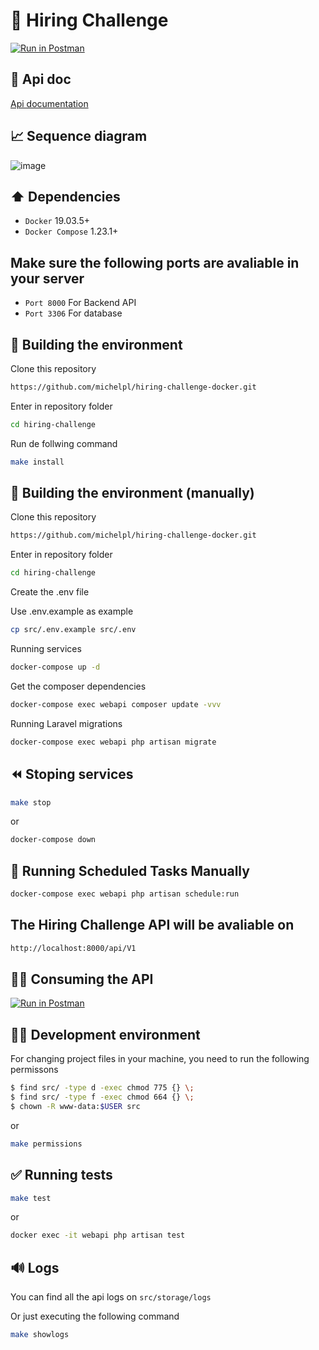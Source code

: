 # 🧪 Hiring Challenge

[![Run in Postman](https://run.pstmn.io/button.svg)](https://app.getpostman.com/run-collection/1954140-6a0a051a-1bf6-4c19-9702-26058efaf04d?action=collection%2Ffork&collection-url=entityId%3D1954140-6a0a051a-1bf6-4c19-9702-26058efaf04d%26entityType%3Dcollection%26workspaceId%3D884cf7ff-ca99-4231-944e-d47ac4babda5)

## :memo: Api doc
[Api documentation](https://documenter.getpostman.com/view/1954140/2s8Z6yYZHS)

## 📈 Sequence diagram

![image](https://user-images.githubusercontent.com/6605776/210117293-618adc93-f112-4d6f-bb22-dff6fa2f807d.png)


## ⬆️ Dependencies

*   ``Docker`` 19.03.5+
*   ``Docker Compose`` 1.23.1+

## Make sure the following ports are avaliable in your server

*   ``Port 8000`` For Backend API
*   ``Port 3306`` For database

## 💚 Building the environment

Clone this repository

```bash
https://github.com/michelpl/hiring-challenge-docker.git
```

Enter in repository folder

```bash
cd hiring-challenge
```

Run de follwing command

```bash
make install
```

## 💚 Building the environment (manually)

Clone this repository

```bash
https://github.com/michelpl/hiring-challenge-docker.git
```

Enter in repository folder

```bash
cd hiring-challenge
```

Create the .env file

Use .env.example as example

```bash
cp src/.env.example src/.env
```

Running services
```bash
docker-compose up -d
```
Get the composer dependencies

```bash
docker-compose exec webapi composer update -vvv
```

Running Laravel migrations
```bash
docker-compose exec webapi php artisan migrate
```

## ⏪️ Stoping services

```bash
make stop
```

or

```bash
docker-compose down
```

## 🚀 Running Scheduled Tasks Manually
```bash
docker-compose exec webapi php artisan schedule:run 
```

## The Hiring Challenge API will be avaliable on
```bash
http://localhost:8000/api/V1
```

## 🧑‍💻 Consuming the API

[![Run in Postman](https://run.pstmn.io/button.svg)](https://app.getpostman.com/run-collection/1954140-6a0a051a-1bf6-4c19-9702-26058efaf04d?action=collection%2Ffork&collection-url=entityId%3D1954140-6a0a051a-1bf6-4c19-9702-26058efaf04d%26entityType%3Dcollection%26workspaceId%3D884cf7ff-ca99-4231-944e-d47ac4babda5)

## 🧑‍💻 Development environment

For changing project files in your machine, you need to run the following permissons

```bash
$ find src/ -type d -exec chmod 775 {} \;
$ find src/ -type f -exec chmod 664 {} \;
$ chown -R www-data:$USER src
```

or 

```bash
make permissions
```

## ✅ Running tests

```bash
make test
```

or

```bash
docker exec -it webapi php artisan test
```

## 🔊 Logs

You can find all the api logs on ``src/storage/logs``

Or just executing the following command

```bash
make showlogs
```
